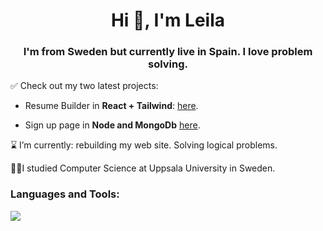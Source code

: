 <h1 align="center">Hi 👋, I'm Leila</h1>
<h3 align="center">I'm from Sweden but currently live in Spain. I love problem solving.</h3>


 ✅ Check out my two latest projects: <br><ul><li>Resume Builder in **React + Tailwind**: 
  <a href="https://cv-app-9f8d7.web.app/" target="_blank"> here</a>. <br></li>
  <li>Sign up page in <b>Node and MongoDb</b> <a href="https://signup-hmtk.onrender.com/" target="_blank">here</a>.</li> </ul>

⌛ I’m currently: rebuilding my web site. Solving logical problems. 

 👩‍🎓I studied Computer Science at Uppsala University in Sweden.


<h3 align="left">Languages and Tools:</h3>
<p align="left">
  <a href="https://skillicons.dev">
    <img src="https://skillicons.dev/icons?i=react,ts,svelte,git,tailwind,nodejs,mongodb,wordpress,swift,angular" />
  </a>
</p>


